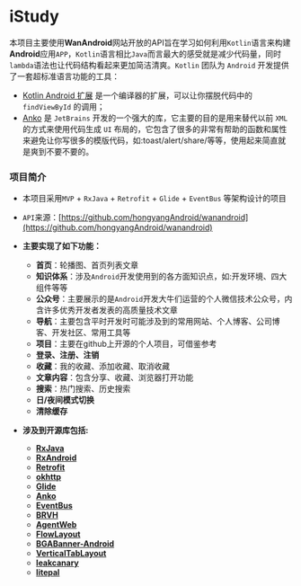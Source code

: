 # iStudy

本项目主要使用**WanAndroid**网站开放的API旨在学习如何利用`Kotlin`语言来构建**Android**应用`APP`，`Kotlin`语言相比`Java`而言最大的感受就是减少代码量，同时`lambda`语法也让代码结构看起来更加简洁清爽。`Kotlin` 团队为 `Android` 开发提供了一套超标准语言功能的工具：
- [Kotlin Android 扩展](https://www.kotlincn.net/docs/tutorials/android-plugin.html) 是一个编译器的扩展，可以让你摆脱代码中的 `findViewById` 的调用；
- [Anko](http://github.com/kotlin/anko) 是 `JetBrains` 开发的一个强大的库，它主要的目的是用来替代以前 `XML` 的方式来使用代码生成 `UI` 布局的，它包含了很多的非常有帮助的函数和属性来避免让你写很多的模版代码，如:toast/alert/share/等等，使用起来简直就是爽到不要不要的。

### 项目简介 
- 本项目采用`MVP` + `RxJava` + `Retrofit` + `Glide` + `EventBus` 等架构设计的项目  
- `API`来源：[https://github.com/hongyangAndroid/wanandroid](https://github.com/hongyangAndroid/wanandroid)
- **主要实现了如下功能：**   
  - **首页**：轮播图、首页列表文章
  - **知识体系**：涉及`Android`开发使用到的各方面知识点，如:开发环境、四大组件等等
  - **公众号**：主要展示的是`Android`开发大牛们运营的个人微信技术公众号，内含许多优秀开发者发表的高质量技术文章
  - **导航**：主要包含平时开发时可能涉及到的常用网站、个人博客、公司博客、开发社区、常用工具等
  - **项目**：主要在github上开源的个人项目，可借鉴参考
  - **登录、注册、注销**
  - **收藏**：我的收藏、添加收藏、取消收藏
  - **文章内容**：包含分享、收藏、浏览器打开功能
  - **搜索**：热门搜索、历史搜索
  - **日/夜间模式切换**
  - **清除缓存**
 
 - **涉及到开源库包括:**  
    - **[RxJava](https://github.com/ReactiveX/RxJava)**
    - **[RxAndroid](https://github.com/ReactiveX/RxAndroid)**
    - **[Retrofit](https://github.com/square/retrofit)**
    - **[okhttp](https://github.com/square/okhttp)**
    - **[Glide](https://github.com/bumptech/glide)**
    - **[Anko](https://github.com/Kotlin/anko)**
    - **[EventBus](https://github.com/greenrobot/EventBus)**
    - **[BRVH](https://github.com/CymChad/BaseRecyclerViewAdapterHelper)**
    - **[AgentWeb](https://github.com/Justson/AgentWeb)**
    - **[FlowLayout](https://github.com/hongyangAndroid/FlowLayout)**
    - **[BGABanner-Android](https://github.com/bingoogolapple/BGABanner-Android)**
    - **[VerticalTabLayout](https://github.com/qstumn/VerticalTabLayout)**
    - **[leakcanary](https://github.com/square/leakcanary)**
    - **[litepal](https://github.com/LitePalFramework/LitePal)**
    

